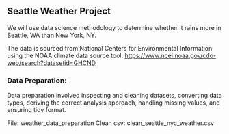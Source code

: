 ## Seattle Weather Project

We will use data science methodology to determine whether it rains more in Seattle, WA than New York, NY. 

The data is sourced from National Centers for Environmental Information using the NOAA climate data source tool: https://www.ncei.noaa.gov/cdo-web/search?datasetid=GHCND

### Data Preparation: 
Data preparation involved inspecting and cleaning datasets, converting data types, deriving the correct analysis approach, handling missing values, and ensuring tidy format.

File: weather_data_preparation
Clean csv: clean_seattle_nyc_weather.csv
